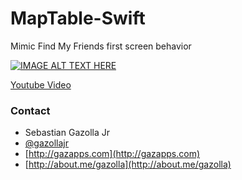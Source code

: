 MapTable-Swift
==============

Mimic Find My Friends first screen behavior 

[![IMAGE ALT TEXT HERE](http://img.youtube.com/vi/GlZ38GZgJLM/2.jpg)](https://www.youtube.com/watch?v=GlZ38GZgJLM)


[Youtube Video](http://youtu.be/GlZ38GZgJLM)

### Contact

* Sebastian Gazolla Jr
* [@gazollajr](http://twitter.com/gazollajr)
* [http://gazapps.com](http://gazapps.com)
* [http://about.me/gazolla](http://about.me/gazolla)

